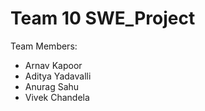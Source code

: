 # Team 10 SWE_Project

Team Members:
* Arnav Kapoor
* Aditya Yadavalli
* Anurag Sahu
* Vivek Chandela
